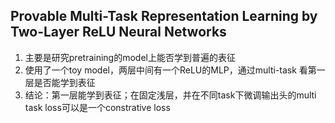 ## Provable Multi-Task Representation Learning by Two-Layer ReLU Neural Networks
1. 主要是研究pretraining的model上能否学到普遍的表征
2. 使用了一个toy model，两层中间有一个ReLU的MLP，通过multi-task 看第一层是否能学到表征
3. 结论：第一层能学到表征；在固定浅层，并在不同task下微调输出头的multi task loss可以是一个constrative loss